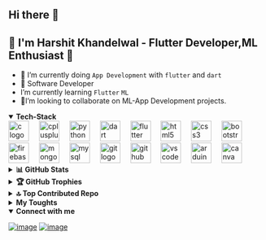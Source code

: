 ## Hi there 👋

## 👲 I'm <b>Harshit Khandelwal</b> - Flutter Developer,ML Enthusiast 👋

- 🔭 I’m currently doing `App Development` with `flutter` and `dart`
- 👲 Software Developer 
- I’m currently learning `Flutter` `ML`
- 👯I’m looking to collaborate on ML-App Development projects.
<!-- - 🤔 2022 Goal: Learn Developing a OS from scratch-->
<!-- - 💬 Ask me about Technology in `Docker`, `Dart` , `Server` , `REST-APIs` and `DevOps` -->

 
 <details open>
   <summary><b>Tech-Stack</b></summary>
  
   <img src="https://cdn.jsdelivr.net/gh/devicons/devicon/icons/c/c-original.svg" height="40" alt="c logo"  />
  <img width="12" />
  <img src="https://cdn.jsdelivr.net/gh/devicons/devicon/icons/cplusplus/cplusplus-original.svg" height="40" alt="cplusplus logo"  />
  <img width="12" />
  <img src="https://cdn.jsdelivr.net/gh/devicons/devicon/icons/python/python-original.svg" height="40" alt="python logo"  />
  <img width="12" />
  <img src="https://cdn.jsdelivr.net/gh/devicons/devicon/icons/dart/dart-original.svg" height="40" alt="dart logo"  />
  <img width="12" />
  <img src="https://cdn.jsdelivr.net/gh/devicons/devicon/icons/flutter/flutter-original.svg" height="40" alt="flutter logo"  />
  <img width="12" />
  <img src="https://cdn.jsdelivr.net/gh/devicons/devicon/icons/html5/html5-original.svg" height="40" alt="html5 logo"  />
  <img width="12" />
  <img src="https://cdn.jsdelivr.net/gh/devicons/devicon/icons/css3/css3-original.svg" height="40" alt="css3 logo"  />
  <img width="12" />
  <img src="https://cdn.jsdelivr.net/gh/devicons/devicon/icons/bootstrap/bootstrap-original.svg" height="40" alt="bootstrap logo"  />
  <img width="12" />
  <img src="https://cdn.jsdelivr.net/gh/devicons/devicon/icons/firebase/firebase-plain.svg" height="40" alt="firebase logo"  />
  <img width="12" />
  <img src="https://cdn.jsdelivr.net/gh/devicons/devicon/icons/mongodb/mongodb-plain-wordmark.svg" height="40" alt="mongodb logo"  />
  <img width="12" />
  <img src="https://cdn.jsdelivr.net/gh/devicons/devicon/icons/mysql/mysql-original.svg" height="40" alt="mysql logo"  />
  <img width="12" />
  <img src="https://cdn.jsdelivr.net/gh/devicons/devicon/icons/git/git-plain.svg" height="40" alt="git logo"  />
  <img width="12" />
  <img src="https://cdn.jsdelivr.net/gh/devicons/devicon/icons/github/github-original.svg" height="40" alt="github logo"  />
  <img width="12" />
  <img src="https://cdn.jsdelivr.net/gh/devicons/devicon/icons/vscode/vscode-original.svg" height="40" alt="vscode logo"  />
  <img width="12" />
  <img src="https://cdn.jsdelivr.net/gh/devicons/devicon/icons/arduino/arduino-original.svg" height="40" alt="arduino logo"  />
  <img width="12" />
  <img src="https://cdn.jsdelivr.net/gh/devicons/devicon/icons/canva/canva-original.svg" height="40" alt="canva logo"  />
   
 </details>
 
<details>
 <summary><b>📊 GitHub Stats</b></summary> 

 ![hi](https://github-readme-stats.vercel.app/api?username=Harshit2756&theme=dark&hide_border=false&include_all_commits=true&count_private=true)  <img width="12" />
 ![](https://github-readme-streak-stats.herokuapp.com/?user=Harshit2756&theme=dark&hide_border=false)
 <br/><br/>
 ![](https://github-readme-stats.vercel.app/api/top-langs/?username=Harshit2756&theme=dark&hide_border=false&include_all_commits=true&count_private=true&layout=compact)
<!-- ![harshit2756's Top Languages](https://github-readme-stats.vercel.app/api/top-langs/?username=harshit2756&theme=tokyonight&show_icons=true&hide_border=false&layout=compact)-->

</details>

<details >
 <summary><b>🏆 GitHub Trophies </b></summary>
 
 ![](https://github-profile-trophy.vercel.app/?username=Harshit2756&theme=onedark&no-frame=false&no-bg=false&margin-w=4)

</details>

<details >
 <summary><b>🔝 Top Contributed Repo </b></summary>

 ![](https://github-contributor-stats.vercel.app/api?username=Harshit2756&limit=5&theme=dark&combine_all_yearly_contributions=true)

</details>
 
<!-- <details>
 <summary><b>My Tech Articles</b></summary>
 
  <a target="_blank" href="https://github-readme-medium-recent-article.vercel.app/medium/username/1"><img src="https://github-readme-medium-recent-article.vercel.app/medium/@hemnanisahil777/1" alt="Recent Article 1"></a>
 
 <a target="_blank" href="https://github-readme-medium-recent-article.vercel.app/medium/username/2"><img src="https://github-readme-medium-recent-article.vercel.app/medium/@hemnanisahil777/2" alt="Recent Article 2"></a>
 
 <a target="_blank" href="https://github-readme-medium-recent-article.vercel.app/medium/username/0"><img src="https://github-readme-medium-recent-article.vercel.app/medium/username/0" alt="Recent Article 3"></a>
 
</details> -->

<details>
 <summary><b>My Toughts</b></summary>

```
  Life myLife = new Life();
  myLife.startLife();
  while ( !myLife.isSuccess() )
    myLife.tryAgain();
    if (myLife.death()){
      break;
    }
  }
```
>You must finish what you start and finish it well!
</details>

<details open>
 <summary><b>Connect with me</b></summary>

 [![image](https://img.shields.io/badge/Gmail-D14836?style=for-the-badge&logo=gmail&logoColor=white)](mailto:khandelwalharshit431+github@gmail.com)
 [![image](https://img.shields.io/badge/LinkedIn-0077B5?style=for-the-badge&logo=linkedin&logoColor=white)](https://www.linkedin.com/in/harshit-khandelwal-3a76631b9/)
<!-- [![image](https://img.shields.io/badge/Twitter-1DA1F2?style=for-the-badge&logo=twitter&logoColor=white)](https://twitter.com/)-->

</details>
<!--
### 😂 Random Dev Meme
<img src='https://randommeme-five.vercel.app/' style="height: 400px;"/>

---
[![](https://visitcount.itsvg.in/api?id=Harshit2756&icon=0&color=0)](https://visitcount.itsvg.in) -->
